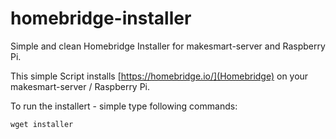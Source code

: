 # homebridge-installer
Simple and clean Homebridge Installer for makesmart-server and Raspberry Pi.

This simple Script installs [https://homebridge.io/](Homebridge) on your makesmart-server / Raspberry Pi.

To run the installert - simple type following commands:

```shell
wget installer
```
